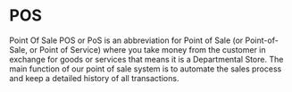 # POS
Point Of Sale
POS or PoS is an abbreviation for Point of Sale (or Point-of-Sale, or Point of Service) where you take money from the customer in exchange for goods or services that means it is a Departmental Store.
The main function of our point of sale system is to automate the sales process and keep a detailed history of all transactions.
